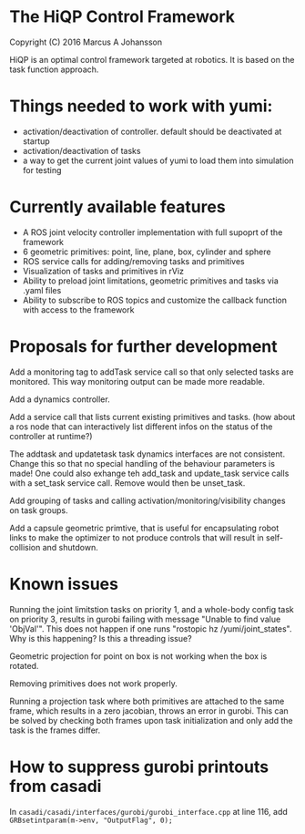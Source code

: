 # The HiQP Control Framework
Copyright (C) 2016 Marcus A Johansson

HiQP is an optimal control framework targeted at robotics. It is based on the task function approach.




# Things needed to work with yumi:
- activation/deactivation of controller. default should be deactivated at startup
- activation/deactivation of tasks
- a way to get the current joint values of yumi to load them into simulation for testing






# Currently available features
- A ROS joint velocity controller implementation with full supoprt of the framework
- 6 geometric primitives: point, line, plane, box, cylinder and sphere
- ROS service calls for adding/removing tasks and primitives
- Visualization of tasks and primitives in rViz
- Ability to preload joint limitations, geometric primitives and tasks via .yaml files
- Ability to subscribe to ROS topics and customize the callback function with access to the framework






# Proposals for further development
Add a monitoring tag to addTask service call so that only selected tasks are monitored. This way monitoring output can be made more readable.

Add a dynamics controller.

Add a service call that lists current existing primitives and tasks. (how about a ros node that can interactively list different infos on the status of the controller at runtime?)

The addtask and updatetask task dynamics interfaces are not consistent. Change this so that no special handling of the behaviour parameters is made!
One could also exhange teh add_task and update_task service calls with a set_task service call. Remove would then be unset_task.

Add grouping of tasks and calling activation/monitoring/visibility changes on task groups.

Add a capsule geometric primtive, that is useful for encapsulating robot links to make the optimizer to not produce controls that will result in self-collision and shutdown.







# Known issues
Running the joint limitstion tasks on priority 1, and a whole-body config task on priority 3, results in gurobi failing with message "Unable to find value 'ObjVal'". This does not happen if one runs "rostopic hz /yumi/joint_states". Why is this happening? Is this a threading issue?

Geometric projection for point on box is not working when the box is rotated.

Removing primitives does not work properly.

Running a projection task where both primitives are attached to the same frame, which results in a zero jacobian, throws an error in gurobi.
This can be solved by checking both frames upon task initialization and only add the task is the frames differ.





# How to suppress gurobi printouts from casadi

In ``casadi/casadi/interfaces/gurobi/gurobi_interface.cpp`` at line 116, add ``GRBsetintparam(m->env, "OutputFlag", 0);``


